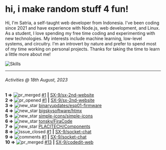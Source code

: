 # hi, i make random stuff 4 fun!

Hi, I'm Satria, a self-taught web developer from Indonesia. I've been coding since 2021 and have experience with Node.js, web development, and Linux. As a student, I love spending my free time coding and experimenting with new technologies. My interests include machine learning, low-level systems, and circuitry. I'm an introvert by nature and prefer to spend most of my time working on personal projects. Thanks for taking the time to learn a little more about me!

![Skills](https://skillicons.dev/icons?i=md,py,raspberrypi,replit,neovim,vercel,bash,express,vite,vue,firebase,linux,nodejs,vscode,github,twitter,ts,html,css,js,discord,git&theme=dark)

---

<!--RECENT_ACTIVITY:last_update-->
###### Activities @ 18th August, 2023
<!--RECENT_ACTIVITY:last_update_end-->

<!--RECENT_ACTIVITY:start-->
**1 =>** ![pr_merged](https://cdn.jsdelivr.net/gh/Readme-Workflows/Readme-Icons@main/icons/octicons/PullRequestMerged.svg) [#1](https://github.com/SX-9/sx-2nd-website/pull/1) **|** [SX-9/sx-2nd-website](https://github.com/SX-9/sx-2nd-website)<br>
**2 =>** ![pr_opened](https://cdn.jsdelivr.net/gh/Readme-Workflows/Readme-Icons@main/icons/octicons/PullRequestOpened.svg) [#1](https://github.com/SX-9/sx-2nd-website/pull/1) **|** [SX-9/sx-2nd-website](https://github.com/SX-9/sx-2nd-website)<br>
**3 =>** ![new_star](https://cdn.jsdelivr.net/gh/Readme-Workflows/Readme-Icons@main/icons/octicons/StarredRepositoryYellow.svg) [binaryupdates/esp01-firmware](https://github.com/binaryupdates/esp01-firmware)<br>
**4 =>** ![new_star](https://cdn.jsdelivr.net/gh/Readme-Workflows/Readme-Icons@main/icons/octicons/StarredRepositoryYellow.svg) [bigskysoftware/htmx](https://github.com/bigskysoftware/htmx)<br>
**5 =>** ![new_star](https://cdn.jsdelivr.net/gh/Readme-Workflows/Readme-Icons@main/icons/octicons/StarredRepositoryYellow.svg) [simple-icons/simple-icons](https://github.com/simple-icons/simple-icons)<br>
**6 =>** ![new_star](https://cdn.jsdelivr.net/gh/Readme-Workflows/Readme-Icons@main/icons/octicons/StarredRepositoryYellow.svg) [tonsky/FiraCode](https://github.com/tonsky/FiraCode)<br>
**7 =>** ![new_star](https://cdn.jsdelivr.net/gh/Readme-Workflows/Readme-Icons@main/icons/octicons/StarredRepositoryYellow.svg) [PLACITECH/Components](https://github.com/PLACITECH/Components)<br>
**8 =>** ![issue_closed](https://cdn.jsdelivr.net/gh/Readme-Workflows/Readme-Icons@main/icons/octicons/IssueClosed.svg) [#1](https://github.com/SX-9/socket-chat/issues/1) **|** [SX-9/socket-chat](https://github.com/SX-9/socket-chat)<br>
**9 =>** ![comments](https://cdn.jsdelivr.net/gh/Readme-Workflows/Readme-Icons@main/icons/octicons/Comment.svg) [#1](https://github.com/SX-9/socket-chat/issues/1#issuecomment-1645763026) **|** [SX-9/socket-chat](https://github.com/SX-9/socket-chat)<br>
**10 =>** ![pr_merged](https://cdn.jsdelivr.net/gh/Readme-Workflows/Readme-Icons@main/icons/octicons/PullRequestMerged.svg) [#13](https://github.com/SX-9/codedit-web/pull/13) **|** [SX-9/codedit-web](https://github.com/SX-9/codedit-web)<br>
<!--RECENT_ACTIVITY:end-->
